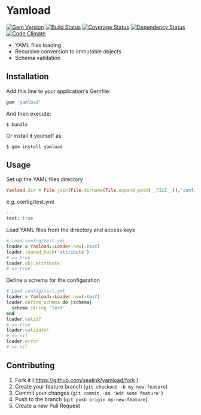 # Yamload

[![Gem Version](https://badge.fury.io/rb/yamload.png)](http://badge.fury.io/rb/yamload)
[![Build Status](https://travis-ci.org/sealink/yamload.png?branch=master)](https://travis-ci.org/sealink/yamload)
[![Coverage Status](https://coveralls.io/repos/sealink/yamload/badge.png)](https://coveralls.io/r/sealink/yamload)
[![Dependency Status](https://gemnasium.com/sealink/yamload.png)](https://gemnasium.com/sealink/yamload)
[![Code Climate](https://codeclimate.com/github/sealink/yamload.png)](https://codeclimate.com/github/sealink/yamload)

* YAML files loading
* Recursive conversion to immutable objects
* Schema validation

## Installation

Add this line to your application's Gemfile:

```ruby
gem 'yamload'
```

And then execute:

    $ bundle

Or install it yourself as:

    $ gem install yamload

## Usage

Set up the YAML files directory
```ruby
Yamload.dir = File.join(File.dirname(File.expand_path(__FILE__)),'config')
```

e.g. config/test.yml
```yaml
---
test: true
```

Load YAML files from the directory and access keys
```ruby
# Load config/test.yml
loader = Yamload::Loader.new(:test)
loader.loaded_hash('attribute')
# => true
loader.obj.attribute
# => true
```

Define a schema for the configuration
```ruby
# Load config/test.yml
loader = Yamload::Loader.new(:test)
loader.define_schema do |schema|
  schema.string 'test'
end
loader.valid?
# => true
loader.validate!
# => nil
loader.error
# => nil
```

## Contributing

1. Fork it ( https://github.com/sealink/yamload/fork )
2. Create your feature branch (`git checkout -b my-new-feature`)
3. Commit your changes (`git commit -am 'Add some feature'`)
4. Push to the branch (`git push origin my-new-feature`)
5. Create a new Pull Request

